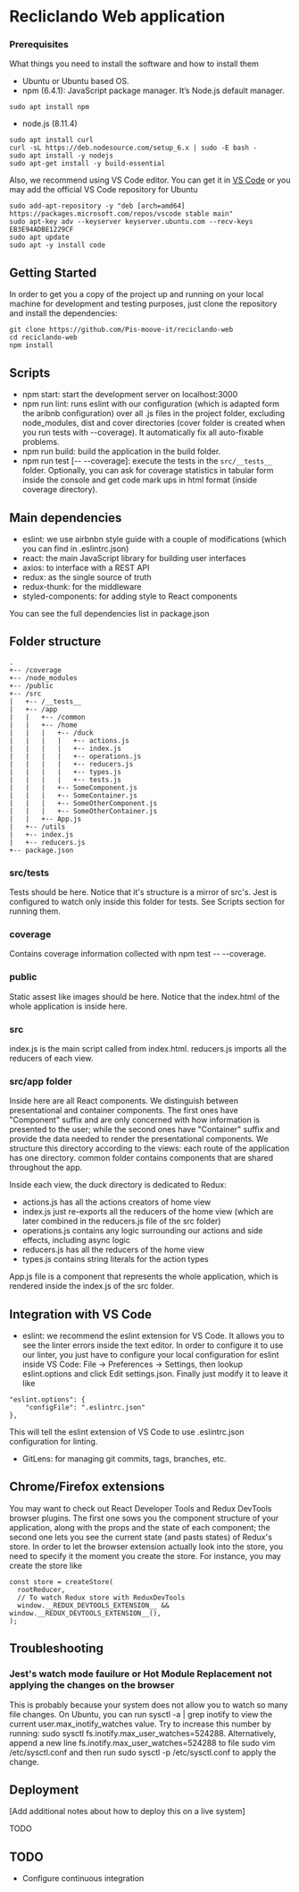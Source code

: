 # Recliclando Web application

### Prerequisites

What things you need to install the software and how to install them
- Ubuntu or Ubuntu based OS.
- npm (6.4.1): JavaScript package manager. It’s Node.js default manager.
```
sudo apt install npm
```
- node.js (8.11.4)
```
sudo apt install curl
curl -sL https://deb.nodesource.com/setup_6.x | sudo -E bash -
sudo apt install -y nodejs
sudo apt-get install -y build-essential
```

Also, we recommend using VS Code editor. You can get it in [VS Code](https://code.visualstudio.com/) or you may add the official VS Code repository for Ubuntu
```
sudo add-apt-repository -y "deb [arch=amd64] https://packages.microsoft.com/repos/vscode stable main"
sudo apt-key adv --keyserver keyserver.ubuntu.com --recv-keys EB3E94ADBE1229CF
sudo apt update
sudo apt -y install code
```

## Getting Started

In order to get you a copy of the project up and running on your local machine for development and testing purposes, just clone the repository and install the dependencies:

```
git clone https://github.com/Pis-moove-it/reciclando-web
cd reciclando-web
npm install
```

## Scripts

- npm start: start the development server on localhost:3000
- npm run lint: runs eslint with our configuration (which is adapted form the aribnb configuration) over all .js files in the project folder, excluding node_modules, dist and cover directories (cover folder is created when you run tests with --coverage). It automatically fix all auto-fixable problems.
- npm run build: build the application in the build folder.
- npm run test [-- --coverage]:  execute the tests in the `src/__tests__` folder. Optionally, you can ask for coverage statistics in tabular form inside the console and get code mark ups in html format (inside coverage directory).

## Main dependencies

- eslint: we use airbnbn style guide with a couple of modifications (which you can find in .eslintrc.json)
- react: the main JavaScript library for building user interfaces
- axios: to interface with a REST API
- redux: as the single source of truth
- redux-thunk: for the middleware
- styled-components: for adding style to React components

You can see the full dependencies list in package.json


## Folder structure

```
.
+-- /coverage
+-- /node_modules
+-- /public
+-- /src
|   +-- /__tests__
|   +-- /app
|   |   +-- /common
|   |   +-- /home
|   |   |   +-- /duck
|   |   |   |   +-- actions.js
|   |   |   |   +-- index.js
|   |   |   |   +-- operations.js
|   |   |   |   +-- reducers.js
|   |   |   |   +-- types.js
|   |   |   |   +-- tests.js
|   |   |   +-- SomeComponent.js
|   |   |   +-- SomeContainer.js
|   |   |   +-- SomeOtherComponent.js
|   |   |   +-- SomeOtherContainer.js
|   |   +-- App.js
|   +-- /utils
|   +-- index.js
|   +-- reducers.js
+-- package.json
```

### src/__tests__

Tests should be here. Notice that it's structure is a mirror of src's. Jest is configured to watch only inside this folder for tests. See Scripts section for running them.

### coverage

Contains coverage information collected with npm test -- --coverage.

### public

Static assest like images should be here. Notice that the index.html of the whole application is inside here.

### src

index.js is the main script called from index.html. reducers.js imports all the reducers of each view.

### src/app folder

Inside here are all React components. We distinguish between presentational and container components. The first ones have "Component" suffix and are only concerned with how information is presented to the user; while the second ones have "Container" suffix and provide the data needed to render the presentational components. We structure this directory according to the views: each route of the application has one directory. common folder contains components that are shared throughout the app.

Inside each view, the duck directory is dedicated to Redux:
- actions.js has all the actions creators of home view
- index.js just re-exports all the reducers of the home view (which are later combined in the reducers.js file of the src folder)
- operations.js contains any logic surrounding our actions and side effects, including async logic
- reducers.js has all the reducers of the home view
- types.js contains string literals for the action types

App.js file is a component that represents the whole application, which is rendered inside the index.js of the src folder.

## Integration with VS Code

- eslint: we recommend the eslint extension for VS Code. It allows you to see the linter errors inside the text editor. In order to configure it to use our linter, you just have to configure your local configuration for eslint inside VS Code: File -> Preferences -> Settings, then lookup eslint.options and click Edit settings.json. Finally just modify it to leave it like

```
"eslint.options": {
    "configFile": ".eslintrc.json"
},
```
This will tell the eslint extension of VS Code to use .eslintrc.json configuration for linting.

- GitLens: for managing git commits, tags, branches, etc.

## Chrome/Firefox extensions

You may want to check out React Developer Tools and Redux DevTools browser plugins. The first one sows you the component structure of your application, along with the props and the state of each component; the second one lets you see the current state (and pasts states) of Redux's store. In order to let the browser extension actually look into the store, you need to specify it the moment you create the store. For instance, you may create the store like

```
const store = createStore(
  rootReducer,
  // To watch Redux store with ReduxDevTools
  window.__REDUX_DEVTOOLS_EXTENSION__ && window.__REDUX_DEVTOOLS_EXTENSION__(),
);
```

## Troubleshooting

### Jest's watch mode fauilure or Hot Module Replacement not applying the changes on the browser
This is probably because your system does not allow you to watch so many file changes. On Ubuntu, you can run sysctl -a | grep inotify to view the current user.max_inotify_watches value. Try to increase this number by running: sudo sysctl fs.inotify.max_user_watches=524288. Alternatively, append a new line fs.inotify.max_user_watches=524288 to file sudo vim /etc/sysctl.conf and then run sudo sysctl -p /etc/sysctl.conf to apply the change.

## Deployment

[Add additional notes about how to deploy this on a live system]

TODO

## TODO
- Configure continuous integration
